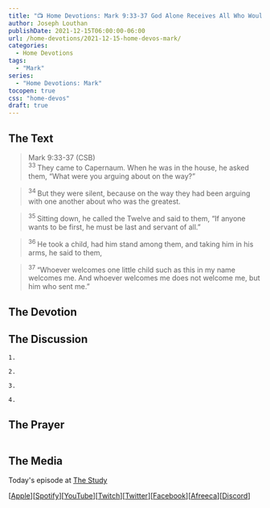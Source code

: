 ```yaml
---
title: "📺 Home Devotions: Mark 9:33-37 God Alone Receives All Who Would Come"
author: Joseph Louthan
publishDate: 2021-12-15T06:00:00-06:00
url: /home-devotions/2021-12-15-home-devos-mark/
categories:
  - Home Devotions
tags:
  - "Mark"
series:
  - "Home Devotions: Mark"
tocopen: true
css: "home-devos"
draft: true
---
```

## The Text

>Mark 9:33-37 (CSB)  
><sup> 33 </sup> They came to Capernaum. When he was in the house, he asked them, “What were you arguing about on the way?” 

><sup> 34 </sup> But they were silent, because on the way they had been arguing with one another about who was the greatest. 

><sup> 35 </sup> Sitting down, he called the Twelve and said to them, “If anyone wants to be first, he must be last and servant of all.” 

><sup> 36 </sup> He took a child, had him stand among them, and taking him in his arms, he said to them, 

><sup> 37 </sup> “Whoever welcomes one little child such as this in my name welcomes me. And whoever welcomes me does not welcome me, but him who sent me.” 

## The Devotion



## The Discussion

```text
1. 
```

```text
2. 
```

```text
3. 
```

```text
4. 
```

## The Prayer

<div style='font-variant: small-caps;'>

</div>

```text

```

## The Media

Today's episode at [The Study](http://study.theologic.us/podcast/)

\[[Apple](https://podcasts.apple.com/us/podcast/the-study/id1557102127)\]\[[Spotify](https://open.spotify.com/show/0Xs5qsNvWePyRqcmtOTPkR)\]\[[YouTube](http://youtube.theologic.us)\]\[[Twitch](http://twitch.theologic.us)\]\[[Twitter](https://twitter.com/theologic_us)\]\[[Facebook](https://www.facebook.com/groups/462231051477464)\]\[[Afreeca](https://bj.afreecatv.com/theologicus)\]\[[Discord](http://discord.theologic.us)\]
